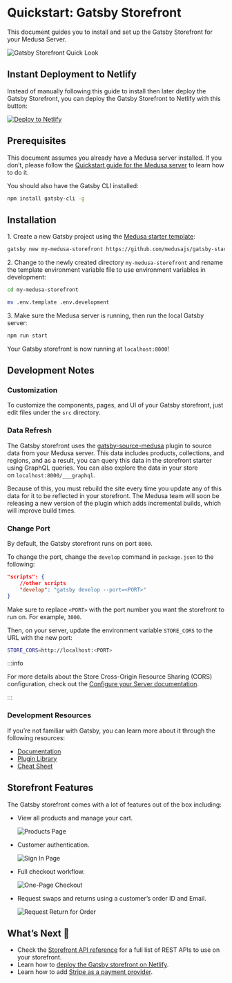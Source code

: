 # Quickstart: Gatsby Storefront

This document guides you to install and set up the Gatsby Storefront for your Medusa Server.

![Gatsby Storefront Quick Look](https://i.imgur.com/LcAsi8r.gif)

## Instant Deployment to Netlify

Instead of manually following this guide to install then later deploy the Gatsby Storefront, you can deploy the Gatsby Storefront to Netlify with this button:

[![Deploy to Netlify](https://www.netlify.com/img/deploy/button.svg)](https://app.netlify.com/start/deploy?repository=https://github.com/medusajs/gatsby-starter-medusa)

## Prerequisites

This document assumes you already have a Medusa server installed. If you don’t, please follow the [Quickstart guide for the Medusa server](../quickstart/quick-start.md) to learn how to do it.

You should also have the Gatsby CLI installed:

```bash npm2yarn
npm install gatsby-cli -g
```

## Installation

1\. Create a new Gatsby project using the [Medusa starter template](https://github.com/medusajs/gatsby-starter-medusa):

```bash
gatsby new my-medusa-storefront https://github.com/medusajs/gatsby-starter-medusa
```

2\. Change to the newly created directory `my-medusa-storefront` and rename the template environment variable file to use environment variables in development:

```bash
cd my-medusa-storefront
```

```bash
mv .env.template .env.development
```

3\. Make sure the Medusa server is running, then run the local Gatsby server:

```bash npm2yarn
npm run start
```

Your Gatsby storefront is now running at `localhost:8000`!

## Development Notes

### Customization

To customize the components, pages, and UI of your Gatsby storefront, just edit files under the `src` directory.

### Data Refresh

The Gatsby storefront uses the [gatsby-source-medusa](https://github.com/medusajs/medusa/tree/master/packages/gatsby-source-medusa) plugin to source data from your Medusa server. This data includes products, collections, and regions, and as a result, you can query this data in the storefront starter using GraphQL queries. You can also explore the data in your store on `localhost:8000/___graphql`.

Because of this, you must rebuild the site every time you update any of this data for it to be reflected in your storefront. The Medusa team will soon be releasing a new version of the plugin which adds incremental builds, which will improve build times.

### Change Port

By default, the Gatsby storefront runs on port `8000`.

To change the port, change the `develop` command in `package.json` to the following:

```json
"scripts": {
    //other scripts
    "develop": "gatsby develop --port=<PORT>"
}
```

Make sure to replace `<PORT>` with the port number you want the storefront to run on. For example, `3000`.

Then, on your server, update the environment variable `STORE_CORS` to the URL with the new port:

```bash
STORE_CORS=http://localhost:<PORT>
```

:::info

For more details about the Store Cross-Origin Resource Sharing (CORS) configuration, check out the [Configure your Server documentation](../usage/configurations.md#storefront-cors).

:::

### Development Resources

If you’re not familiar with Gatsby, you can learn more about it through the following resources:

- [Documentation](https://www.gatsbyjs.com/docs)
- [Plugin Library](https://www.gatsbyjs.com/plugins/)
- [Cheat Sheet](https://www.gatsbyjs.com/docs/cheat-sheet/)

## Storefront Features

The Gatsby storefront comes with a lot of features out of the box including:

- View all products and manage your cart.

    ![Products Page](https://i.imgur.com/P0Mpvxh.png)
- Customer authentication.

    ![Sign In Page](https://i.imgur.com/0sVcZeS.png)
- Full checkout workflow.

    ![One-Page Checkout](https://i.imgur.com/5wSs3yZ.png)
- Request swaps and returns using a customer’s order ID and Email.

    ![Request Return for Order](https://i.imgur.com/mAChp3f.png)

## What’s Next 🚀

- Check the [Storefront API reference](https://docs.medusajs.com/api/store) for a full list of REST APIs to use on your storefront.
- Learn how to [deploy the Gatsby storefront on Netlify](../deployments/storefront/deploying-gatsby-on-netlify.md).
- Learn how to add [Stripe as a payment provider](../add-plugins/stripe.md#gatsby-storefront).
